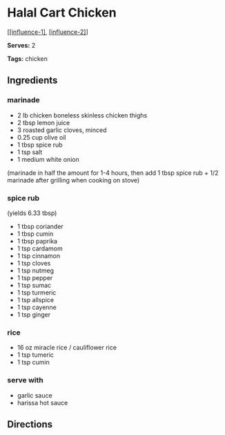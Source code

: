 # Halal Cart Chicken

[[[influence-1]](https://www.seriouseats.com/recipes/2011/12/serious-eats-halal-cart-style-chicken-and-rice-white-sauce-recipe.html), [[influence-2]](https://www.reddit.com/r/seriouseats/comments/86zdx9/dont_make_the_halal_cart_chicken_and_rice/)]

**Serves:** 2

**Tags:** chicken

## Ingredients

### marinade 

* 2 lb chicken boneless skinless chicken thighs
* 2 tbsp lemon juice
* 3 roasted garlic cloves, minced
* 0.25 cup olive oil
* 1 tbsp spice rub
* 1 tsp salt
* 1 medium white onion

(marinade in half the amount for 1-4 hours, then add 1 tbsp spice rub + 1/2 marinade after grilling when cooking on stove)

### spice rub

(yields 6.33 tbsp)

* 1 tbsp coriander
* 1 tbsp cumin
* 1 tbsp paprika
* 1 tsp cardamom
* 1 tsp cinnamon
* 1 tsp cloves
* 1 tsp nutmeg
* 1 tsp pepper
* 1 tsp sumac
* 1 tsp turmeric
* 1 tsp allspice
* 1 tsp cayenne
* 1 tsp ginger

### rice

* 16 oz miracle rice / cauliflower rice
* 1 tsp tumeric
* 1 tsp cumin

### serve with
* garlic sauce
* harissa hot sauce

## Directions
